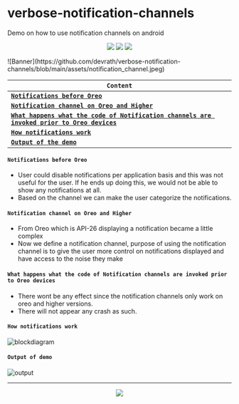 # verbose-notification-channels
Demo on how to use notification channels on android 
<p align="center">
<a><img src="https://img.shields.io/badge/Built%20Using-Kotlin-silver?style=for-the-badge&logo=kotlin"></a>
<a><img src="https://img.shields.io/badge/Built%20By-Android%20Studio-red?style=for-the-badge&logo=android%20studio"></a>  
<a><img src="https://img.shields.io/badge/API-Notification%20Channels-teal?style=for-the-badge&logo=tools"></a>  
</p>
![Banner](https://github.com/devrath/verbose-notification-channels/blob/main/assets/notification_channel.jpeg)

| **`Content`** |
| ------- |
| [**`Notifications before Oreo`**](https://github.com/devrath/verbose-notification-channels/blob/main/README.md#notifications-before-oreo) |
| [**`Notification channel on Oreo and Higher`**](https://github.com/devrath/verbose-notification-channels/blob/main/README.md#notification-channel-on-oreo-and-higher) |
| [**`What happens what the code of Notification channels are invoked prior to Oreo devices`**](https://github.com/devrath/verbose-notification-channels/blob/main/README.md#what-happens-what-the-code-of-notification-channels-are-invoked-prior-to-oreo-devices) |
| [**`How notifications work`**](https://github.com/devrath/verbose-notification-channels/blob/main/README.md#how-notifications-work) |
| [**`Output of the demo`**](https://github.com/devrath/verbose-notification-channels/blob/main/README.md#output-of-demo) |


#### `Notifications before Oreo`
* User could disable notifications per application basis and this was not useful for the user. If he ends up doing this, we would not be able to show any notifications at all.
* Based on the channel we can make the user categorize the notifications. 

#### `Notification channel on Oreo and Higher`
* From Oreo which is API-26 displaying a notification became a little complex
* Now we define a notification channel, purpose of using the notification channel is to give the user more control on notifications displayed and have access to the noise they make 

#### `What happens what the code of Notification channels are invoked prior to Oreo devices`
* There wont be any effect since the notification channels only work on oreo and higher versions.
* There will not appear any crash as such.

#### `How notifications work`
![blockdiagram](https://github.com/devrath/verbose-notification-channels/blob/main/assets/notificationflow.png)

#### `Output of demo`
![output](https://github.com/devrath/verbose-notification-channels/blob/main/assets/output.jpg)


-----

<p align="center">
<a><img src="https://forthebadge.com/images/badges/built-for-android.svg"></a>
</p>
